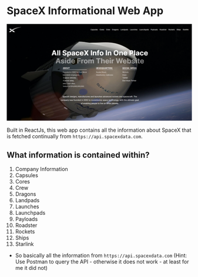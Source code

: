 # SpaceX Informational Web App

![spacex-informational-web-app-preview-built-in-reactjs](./preview.png)

Built in ReactJs, this web app contains all the information about SpaceX that is fetched continually from `https://api.spacexdata.com`.

## What information is contained within?

1. Company Information
2. Capsules
3. Cores
4. Crew
5. Dragons
6. Landpads
7. Launches
8. Launchpads
9. Payloads
10. Roadster
11. Rockets
12. Ships
13. Starlink

- So basically all the information from `https://api.spacexdata.com` (Hint: Use Postman to query the API - otherwise it does not work - at least for me it did not)
